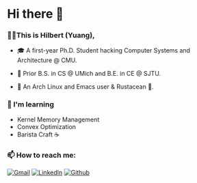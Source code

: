 <h1>Hi there 👋</h1>

<h3>👨‍🎓This is Hilbert (Yuang),</h3>

* 🎓 A first-year Ph.D. Student hacking Computer Systems and Architecture @ CMU.

* 🌟 Prior B.S. in CS @ UMich and B.E. in  CE @ SJTU.

* 🔮 An Arch Linux and Emacs user & Rustacean 🦀.

<h3>🌱 I'm learning</h3>

* Kernel Memory Management
* Convex Optimization
* Barista Craft ☕

<h3>📫 How to reach me:</h3>
<p>
  <a href="yaa@hilbertc.info" target="_blank"><img alt="Gmail" src="https://img.shields.io/badge/mail-red?&style=for-the-badge&logo=google&logoColor=white" /></a> 
  <a href="https://www.linkedin.com/in/hilbert-chen/" target="_blank"><img alt="LinkedIn" src="https://img.shields.io/badge/linkedIn-%230077B5.svg?&style=for-the-badge&logo=linkedin&logoColor=white" /></a>
  <a href="https://github.com/Hilbert-Yaa" target="_blank"><img alt="Github" src="https://img.shields.io/badge/GitHub-%2312100E.svg?&style=for-the-badge&logo=Github&logoColor=white" /></a> 
</p>
